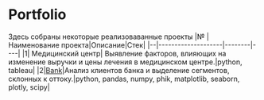 # Portfolio
Здесь собраны некоторые реализоваванные проекты
|№ |Наименование проекта|Описание|Стек|
|--|--------------------|--------|----|
|1| Медицинский центр| Выявление факторов, влияющих на изменение выручки и цены лечения в медицинском центре.|python, tableau| 
|2|[Bank](https://github.com/ShNat24/Portfolio/blob/main/Bank/bank.ipynb)|Анализ клиентов банка и выделение сегментов, склонных к оттоку.|python, pandas, numpy, phik, matplotlib, seaborn, plotly, scipy|


